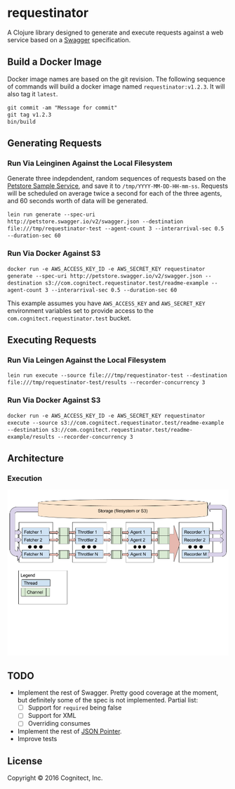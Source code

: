 # requestinator

A Clojure library designed to generate and execute requests against a
web service based on a [Swagger](http://swagger.io) specification.

## Build a Docker Image

Docker image names are based on the git revision. The following
sequence of commands will build a docker image named
`requestinator:v1.2.3`. It will also tag it `latest`.

```
git commit -am "Message for commit"
git tag v1.2.3
bin/build
```

## Generating Requests

### Run Via Leinginen Against the Local Filesystem

Generate three indepdendent, random sequences of requests based on the
[Petstore Sample Service](http://petstore.swagger.io/), and save it to
`/tmp/YYYY-MM-DD-HH-mm-ss`. Requests will be scheduled on average
twice a second for each of the three agents, and 60 seconds worth of
data will be generated.

```
lein run generate --spec-uri http://petstore.swagger.io/v2/swagger.json --destination file:///tmp/requestinator-test --agent-count 3 --interarrival-sec 0.5 --duration-sec 60
```

### Run Via Docker Against S3

```
docker run -e AWS_ACCESS_KEY_ID -e AWS_SECRET_KEY requestinator generate --spec-uri http://petstore.swagger.io/v2/swagger.json --destination s3://com.cognitect.requestinator.test/readme-example --agent-count 3 --interarrival-sec 0.5 --duration-sec 60
```

This example assumes you have `AWS_ACCESS_KEY` and `AWS_SECRET_KEY` environment variables set to provide access to the `com.cognitect.requestinator.test` bucket.

## Executing Requests

### Run Via Leingen Against the Local Filesystem

```
lein run execute --source file:///tmp/requestinator-test --destination file:///tmp/requestinator-test/results --recorder-concurrency 3
```

### Run Via Docker Against S3

```
docker run -e AWS_ACCESS_KEY_ID -e AWS_SECRET_KEY requestinator execute --source s3://com.cognitect.requestinator.test/readme-example --destination s3://com.cognitect.requestinator.test/readme-example/results --recorder-concurrency 3
```

## Architecture

### Execution

![Diagram](doc/execution.png)

## TODO

- Implement the rest of Swagger. Pretty good coverage at the moment,
  but definitely some of the spec is not implemented. Partial list:
  - [ ] Support for `required` being false
  - [ ] Support for XML
  - [ ] Overriding consumes
- Implement the rest of [JSON Pointer](http://tools.ietf.org/html/rfc6901).
- Improve tests

## License

Copyright © 2016 Cognitect, Inc.

